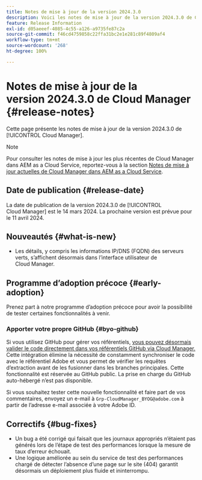 ```yaml
---
title: Notes de mise à jour de la version 2024.3.0
description: Voici les notes de mise à jour de la version 2024.3.0 de Cloud Manager.
feature: Release Information
exl-id: d05aeeef-4085-4c55-a126-a9735fe87c2a
source-git-commit: f46cd4759858c22ffa31bc2e1e281c89f4809af4
workflow-type: tm+mt
source-wordcount: '268'
ht-degree: 100%

---
```



# Notes de mise à jour de la version 2024.3.0 de Cloud Manager {#release-notes}

Cette page présente les notes de mise à jour de la version 2024.3.0 de [!UICONTROL Cloud Manager].

>[!NOTE]
>
>Pour consulter les notes de mise à jour les plus récentes de Cloud Manager dans AEM as a Cloud Service, reportez-vous à la section [Notes de mise à jour actuelles de Cloud Manager dans AEM as a Cloud Service](https://experienceleague.adobe.com/docs/experience-manager-cloud-service/content/implementing/using-cloud-manager/release-notes-cloud-manager/release-notes-cm-current.html?lang=fr).

## Date de publication {#release-date}

La date de publication de la version 2024.3.0 de [!UICONTROL Cloud Manager] est le 14 mars 2024. La prochaine version est prévue pour le 11 avril 2024.

## Nouveautés {#what-is-new}

* Les détails, y compris les informations IP/DNS (FQDN) des serveurs verts, s’affichent désormais dans l’interface utilisateur de Cloud Manager.

## Programme d’adoption précoce {#early-adoption}

Prenez part à notre programme d’adoption précoce pour avoir la possibilité de tester certaines fonctionnalités à venir.

### Apporter votre propre GitHub {#byo-github}

Si vous utilisez GitHub pour gérer vos référentiels, [vous pouvez désormais valider le code directement dans vos référentiels GitHub via Cloud Manager.](/help/managing-code/byo-github.md) Cette intégration élimine la nécessité de constamment synchroniser le code avec le référentiel Adobe et vous permet de vérifier les requêtes d’extraction avant de les fusionner dans les branches principales. Cette fonctionnalité est réservée au GitHub public. La prise en charge du GitHub auto-hébergé n’est pas disponible.

Si vous souhaitez tester cette nouvelle fonctionnalité et faire part de vos commentaires, envoyez un e-mail à `Grp-CloudManager_BYOG@adobe.com` à partir de l’adresse e-mail associée à votre Adobe ID.

## Correctifs {#bug-fixes}

* Un bug a été corrigé qui faisait que les journaux appropriés n’étaient pas générés lors de l’étape de test des performances lorsque la mesure de taux d’erreur échouait.
* Une logique améliorée au sein du service de test des performances chargé de détecter l’absence d’une page sur le site (404) garantit désormais un déploiement plus fluide et ininterrompu.
